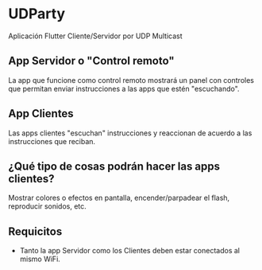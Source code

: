 # UDParty

Aplicación Flutter Cliente/Servidor por UDP Multicast

## App Servidor o "Control remoto"

La app que funcione como control remoto mostrará un panel con controles que permitan enviar instrucciones a las apps que estén "escuchando".

## App Clientes

Las apps clientes "escuchan" instrucciones y reaccionan de acuerdo a las instrucciones que reciban.

## ¿Qué tipo de cosas podrán hacer las apps clientes?

Mostrar colores o efectos en pantalla, encender/parpadear el flash, reproducir sonidos, etc. 

## Requicitos

- Tanto la app Servidor como los Clientes deben estar conectados al mismo WiFi.